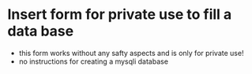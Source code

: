 # Insert form for private use to fill a data base

- this form works without any safty aspects and is only for private use!
- no instructions for creating a mysqli database